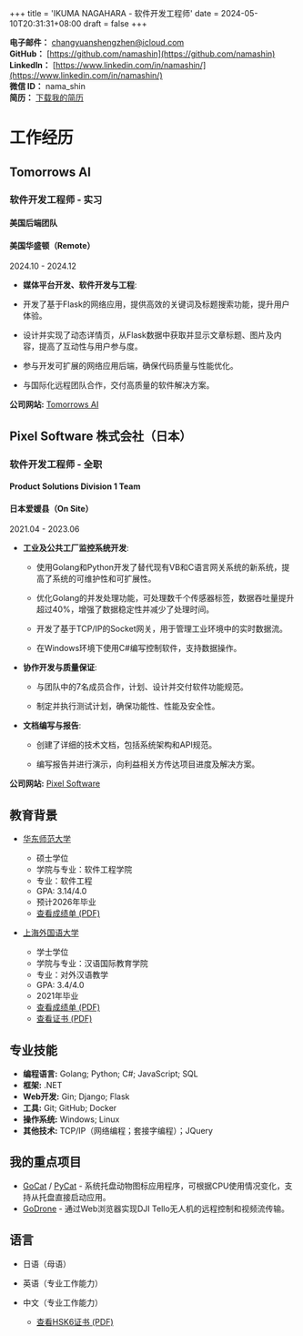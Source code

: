 +++
title = 'IKUMA NAGAHARA - 软件开发工程师'
date = 2024-05-10T20:31:31+08:00
draft = false
+++

**电子邮件：** [changyuanshengzhen@icloud.com](mailto:changyuanshengzhen@icloud.com)  
**GitHub：** [https://github.com/namashin](https://github.com/namashin)  
**LinkedIn：** [https://www.linkedin.com/in/namashin/](https://www.linkedin.com/in/namashin/)  
**微信 ID：** nama_shin  
**简历：** [下载我的简历](/materials/NagaharaIkuma_Resume.pdf)

# 工作经历

## Tomorrows AI
### 软件开发工程师 - 实习
#### 美国后端团队
#### 美国华盛顿（Remote）

2024.10 - 2024.12
- **媒体平台开发、软件开发与工程**:
- 开发了基于Flask的网络应用，提供高效的关键词及标题搜索功能，提升用户体验。

- 设计并实现了动态详情页，从Flask数据中获取并显示文章标题、图片及内容，提高了互动性与用户参与度。

- 参与开发可扩展的网络应用后端，确保代码质量与性能优化。

- 与国际化远程团队合作，交付高质量的软件解决方案。

**公司网站:** [Tomorrows AI](https://www.tomorrowsai.org/)

## Pixel Software 株式会社（日本）
### 软件开发工程师 - 全职
#### Product Solutions Division 1 Team
#### 日本爱媛县（On Site）

2021.04 - 2023.06

- **工业及公共工厂监控系统开发**:
  - 使用Golang和Python开发了替代现有VB和C语言网关系统的新系统，提高了系统的可维护性和可扩展性。

  - 优化Golang的并发处理功能，可处理数千个传感器标签，数据吞吐量提升超过40%，增强了数据稳定性并减少了处理时间。

  - 开发了基于TCP/IP的Socket网关，用于管理工业环境中的实时数据流。

  - 在Windows环境下使用C#编写控制软件，支持数据操作。

- **协作开发与质量保证**:
  - 与团队中的7名成员合作，计划、设计并交付软件功能规范。

  - 制定并执行测试计划，确保功能性、性能及安全性。

- **文档编写与报告**:
  - 创建了详细的技术文档，包括系统架构和API规范。

  - 编写报告并进行演示，向利益相关方传达项目进度及解决方案。

**公司网站:** [Pixel Software](https://www.pixelsoft.co.jp/pc/index.html)

## 教育背景

- [华东师范大学](https://www.ecnu.edu.cn/)
  - 硕士学位
  - 学院与专业：软件工程学院
  - 专业：软件工程
  - GPA: 3.14/4.0
  - 预计2026年毕业
  - [查看成绩单 (PDF)](/materials/transcript-master-en.pdf)

- [上海外国语大学](https://www.shisu.edu.cn/)
  - 学士学位
  - 学院与专业：汉语国际教育学院
  - 专业：对外汉语教学
  - GPA: 3.4/4.0
  - 2021年毕业
  - [查看成绩单 (PDF)](/materials/transcript-bachelor-en.pdf)
  - [查看证书 (PDF)](/materials/certificate-bachelor.pdf)

## 专业技能

- **编程语言:** Golang; Python; C#; JavaScript; SQL
- **框架:** .NET
- **Web开发:** Gin; Django; Flask
- **工具:** Git; GitHub; Docker
- **操作系统:** Windows; Linux
- **其他技术:** TCP/IP（网络编程；套接字编程）；JQuery

## 我的重点项目

- [GoCat](https://github.com/namashin/GoCat) / [PyCat](https://github.com/namashin/PyCat) - 系统托盘动物图标应用程序，可根据CPU使用情况变化，支持从托盘直接启动应用。
- [GoDrone](https://github.com/namashin/GoDrone) - 通过Web浏览器实现DJI Tello无人机的远程控制和视频流传输。

## 语言

- 日语（母语）

- 英语（专业工作能力）

- 中文（专业工作能力）
  - [查看HSK6证书 (PDF)](/materials/hsk6_certificate.pdf)
